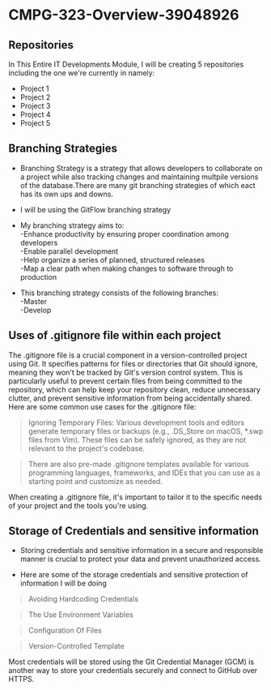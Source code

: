 # CMPG-323-Overview-39048926

## Repositories
In This Entire IT Developments Module, I will be creating 5 repositories including the one we're currently in namely:

* Project 1
* Project 2
* Project 3
* Project 4
* Project 5

## Branching Strategies

* Branching Strategy is a strategy that allows developers to collaborate on a project while also tracking changes and maintaining multpile versions of the database.There are many git branching strategies of which eact has its own ups and downs.

* I will be using the GitFlow branching strategy 
* My branching strategy aims to:  
 -Enhance productivity by ensuring proper coordination among developers  
 -Enable parallel development  
 -Help organize a series of planned, structured releases  
 -Map a clear path when making changes to software through to production  

* This branching strategy consists of the following branches:  
  -Master  
  -Develop  

## Uses of .gitignore file within each project

The .gitignore file is a crucial component in a version-controlled project using Git. It specifies patterns for files or directories that Git should ignore, meaning they won't be tracked by Git's version control system. This is particularly useful to prevent certain files from being committed to the repository, which can help keep your repository clean, reduce unnecessary clutter, and prevent sensitive information from being accidentally shared. Here are some common use cases for the .gitignore file:  

>Ignoring Temporary Files: Various development tools and editors generate temporary files or backups (e.g., .DS_Store on macOS, *.swp files from Vim). These files can be safely ignored, as they are not relevant to the project's codebase.  


>There are also pre-made .gitignore templates available for various programming languages, frameworks, and IDEs that you can use as a starting point and customize as needed.  

When creating a .gitignore file, it's important to tailor it to the specific needs of your project and the tools you're using.  

## Storage of Credentials and sensitive information

* Storing credentials and sensitive information in a secure and responsible manner is crucial to protect your data and prevent unauthorized access.

* Here are some of the storage credentials and sensitive protection of information I will be doing
> Avoiding Hardcoding Credentials
 
> The Use Environment Variables

> Configuration Of Files

> Version-Controlled Template

Most credentials will be stored using the Git Credential Manager (GCM) is another way to store your credentials securely and connect to GitHub over HTTPS. 
